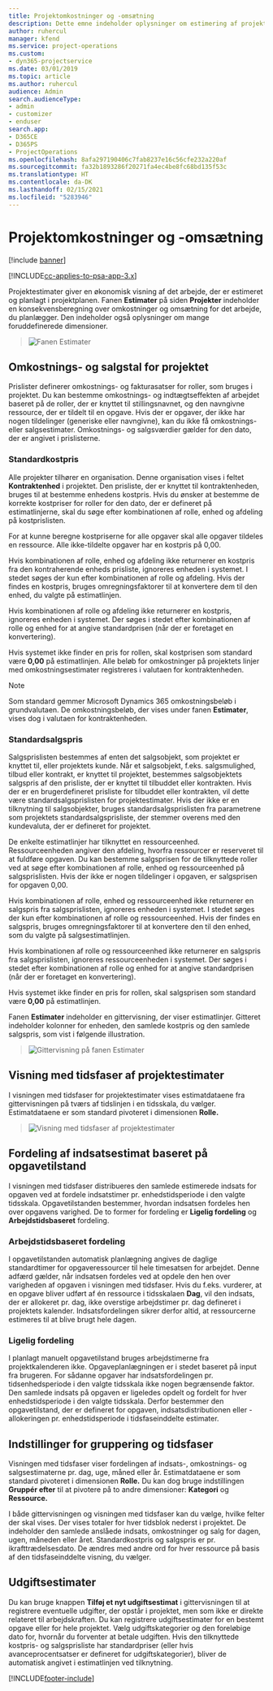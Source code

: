 ```yaml
---
title: Projektomkostninger og -omsætning
description: Dette emne indeholder oplysninger om estimering af projektomkostninger og -omsætning.
author: ruhercul
manager: kfend
ms.service: project-operations
ms.custom:
- dyn365-projectservice
ms.date: 03/01/2019
ms.topic: article
ms.author: ruhercul
audience: Admin
search.audienceType:
- admin
- customizer
- enduser
search.app:
- D365CE
- D365PS
- ProjectOperations
ms.openlocfilehash: 8afa297190406c7fab8237e16c56cfe232a220af
ms.sourcegitcommit: fa32b1893286f20271fa4ec4be8fc68bd135f53c
ms.translationtype: HT
ms.contentlocale: da-DK
ms.lasthandoff: 02/15/2021
ms.locfileid: "5283946"
---
```

# <a name="project-costs-and-revenue"></a>Projektomkostninger og -omsætning

[!include [banner](../includes/psa-now-project-operations.md)]

[!INCLUDE[cc-applies-to-psa-app-3.x](../includes/cc-applies-to-psa-app-3x.md)]

Projektestimater giver en økonomisk visning af det arbejde, der er estimeret og planlagt i projektplanen. Fanen **Estimater** på siden **Projekter** indeholder en konsekvensberegning over omkostninger og omsætning for det arbejde, du planlægger. Den indeholder også oplysninger om mange foruddefinerede dimensioner. 

> ![Fanen Estimater](media/project-5.png)

## <a name="cost-and-sales-values-of-the-project"></a>Omkostnings- og salgstal for projektet

Prislister definerer omkostnings- og fakturasatser for roller, som bruges i projektet. Du kan bestemme omkostnings- og indtægtseffekten af arbejdet baseret på de roller, der er knyttet til stillingsnavnet, og den navngivne ressource, der er tildelt til en opgave. Hvis der er opgaver, der ikke har nogen tildelinger (generiske eller navngivne), kan du ikke få omkostnings- eller salgsestimater. Omkostnings- og salgsværdier gælder for den dato, der er angivet i prislisterne.

### <a name="default-cost-price"></a>Standardkostpris  

Alle projekter tilhører en organisation. Denne organisation vises i feltet **Kontraktenhed** i projektet. Den prisliste, der er knyttet til kontraktenheden, bruges til at bestemme enhedens kostpris. Hvis du ønsker at bestemme de korrekte kostpriser for roller for den dato, der er defineret på estimatlinjerne, skal du søge efter kombinationen af rolle, enhed og afdeling på kostprislisten. 

For at kunne beregne kostpriserne for alle opgaver skal alle opgaver tildeles en ressource. Alle ikke-tildelte opgaver har en kostpris på 0,00.

Hvis kombinationen af rolle, enhed og afdeling ikke returnerer en kostpris fra den kontraherende enheds prisliste, ignoreres enheden i systemet. I stedet søges der kun efter kombinationen af rolle og afdeling. Hvis der findes en kostpris, bruges omregningsfaktorer til at konvertere dem til den enhed, du valgte på estimatlinjen.

Hvis kombinationen af rolle og afdeling ikke returnerer en kostpris, ignoreres enheden i systemet. Der søges i stedet efter kombinationen af rolle og enhed for at angive standardprisen (når der er foretaget en konvertering).

Hvis systemet ikke finder en pris for rollen, skal kostprisen som standard være **0,00** på estimatlinjen. Alle beløb for omkostninger på projektets linjer med omkostningsestimater registreres i valutaen for kontraktenheden.

> [!NOTE]
> Som standard gemmer Microsoft Dynamics 365 omkostningsbeløb i grundvalutaen. De omkostningsbeløb, der vises under fanen **Estimater**, vises dog i valutaen for kontraktenheden.  

### <a name="default-sales-price"></a>Standardsalgspris 

Salgsprislisten bestemmes af enten det salgsobjekt, som projektet er knyttet til, eller projektets kunde. Når et salgsobjekt, f.eks. salgsmulighed, tilbud eller kontrakt, er knyttet til projektet, bestemmes salgsobjektets salgspris af den prisliste, der er knyttet til tilbuddet eller kontrakten. Hvis der er en brugerdefineret prisliste for tilbuddet eller kontrakten, vil dette være standardsalgsprislisten for projektestimater. Hvis der ikke er en tilknytning til salgsobjekter, bruges standardsalgsprislisten fra parametrene som projektets standardsalgsprisliste, der stemmer overens med den kundevaluta, der er defineret for projektet.

De enkelte estimatlinjer har tilknyttet en ressourceenhed. Ressourceenheden angiver den afdeling, hvorfra ressourcer er reserveret til at fuldføre opgaven. Du kan bestemme salgsprisen for de tilknyttede roller ved at søge efter kombinationen af rolle, enhed og ressourceenhed på salgsprislisten. Hvis der ikke er nogen tildelinger i opgaven, er salgsprisen for opgaven 0,00.

Hvis kombinationen af rolle, enhed og ressourceenhed ikke returnerer en salgspris fra salgsprislisten, ignoreres enheden i systemet. I stedet søges der kun efter kombinationen af rolle og ressourceenhed. Hvis der findes en salgspris, bruges omregningsfaktorer til at konvertere den til den enhed, som du valgte på salgsestimatlinjen. 

Hvis kombinationen af rolle og ressourceenhed ikke returnerer en salgspris fra salgsprislisten, ignoreres ressourceenheden i systemet. Der søges i stedet efter kombinationen af rolle og enhed for at angive standardprisen (når der er foretaget en konvertering).

Hvis systemet ikke finder en pris for rollen, skal salgsprisen som standard være **0,00** på estimatlinjen.

Fanen **Estimater** indeholder en gittervisning, der viser estimatlinjer. Gitteret indeholder kolonner for enheden, den samlede kostpris og den samlede salgspris, som vist i følgende illustration. 

> ![Gittervisning på fanen Estimater](media/project-6.png)

## <a name="time-phased-view-of-project-estimates"></a>Visning med tidsfaser af projektestimater

I visningen med tidsfaser for projektestimater vises estimatdataene fra gittervisningen på tværs af tidslinjen i en tidsskala, du vælger. Estimatdataene er som standard pivoteret i dimensionen **Rolle.**

> ![Visning med tidsfaser af projektestimater](media/project-7.png)

## <a name="allocating-estimated-effort-based-on-the-task-mode"></a>Fordeling af indsatsestimat baseret på opgavetilstand

I visningen med tidsfaser distribueres den samlede estimerede indsats for opgaven ved at fordele indsatstimer pr. enhedstidsperiode i den valgte tidsskala. Opgavetilstanden bestemmer, hvordan indsatsen fordeles hen over opgavens varighed. De to former for fordeling er **Ligelig fordeling** og **Arbejdstidsbaseret** fordeling.

### <a name="work-hours-based-allocation"></a>Arbejdstidsbaseret fordeling
 
I opgavetilstanden automatisk planlægning angives de daglige standardtimer for opgaveressourcer til hele timesatsen for arbejdet. Denne adfærd gælder, når indsatsen fordeles ved at opdele den hen over varigheden af opgaven i visningen med tidsfaser. Hvis du f.eks. vurderer, at en opgave bliver udført af én ressource i tidsskalaen **Dag**, vil den indsats, der er allokeret pr. dag, ikke overstige arbejdstimer pr. dag defineret i projektets kalender. Indsatsfordelingen sikrer derfor altid, at ressourcerne estimeres til at blive brugt hele dagen.

### <a name="even-allocation"></a>Ligelig fordeling

I planlagt manuelt opgavetilstand bruges arbejdstimerne fra projektkalenderen ikke. Opgaveplanlægningen er i stedet baseret på input fra brugeren. For sådanne opgaver har indsatsfordelingen pr. tidsenhedsperiode i den valgte tidsskala ikke nogen begrænsende faktor. Den samlede indsats på opgaven er ligeledes opdelt og fordelt for hver enhedstidsperiode i den valgte tidsskala. Derfor bestemmer den opgavetilstand, der er defineret for opgaven, indsatsdistributionen eller -allokeringen pr. enhedstidsperiode i tidsfaseinddelte estimater.

## <a name="grouping-and-time-phasing-options"></a>Indstillinger for gruppering og tidsfaser

Visningen med tidsfaser viser fordelingen af indsats-, omkostnings- og salgsestimaterne pr. dag, uge, måned eller år. Estimatdataene er som standard pivoteret i dimensionen **Rolle.** Du kan dog bruge indstillingen **Gruppér efter** til at pivotere på to andre dimensioner: **Kategori** og **Ressource.**

I både gittervisningen og visningen med tidsfaser kan du vælge, hvilke felter der skal vises. Der vises totaler for hver tidsblok nederst i projektet. De indeholder den samlede anslåede indsats, omkostninger og salg for dagen, ugen, måneden eller året. Standardkostpris og salgspris er pr. ikrafttrædelsesdato. De ændres med andre ord for hver ressource på basis af den tidsfaseinddelte visning, du vælger.

## <a name="expense-estimates"></a>Udgiftsestimater

Du kan bruge knappen **Tilføj et nyt udgiftsestimat** i gittervisningen til at registrere eventuelle udgifter, der opstår i projektet, men som ikke er direkte relateret til arbejdskraften. Du kan registrere udgiftsestimater for en bestemt opgave eller for hele projektet. Vælg udgiftskategorier og den foreløbige dato for, hvornår du forventer at betale udgiften. Hvis den tilknyttede kostpris- og salgsprisliste har standardpriser (eller hvis avanceprocentsatser er defineret for udgiftskategorier), bliver de automatisk angivet i estimatlinjen ved tilknytning.


[!INCLUDE[footer-include](../includes/footer-banner.md)]
